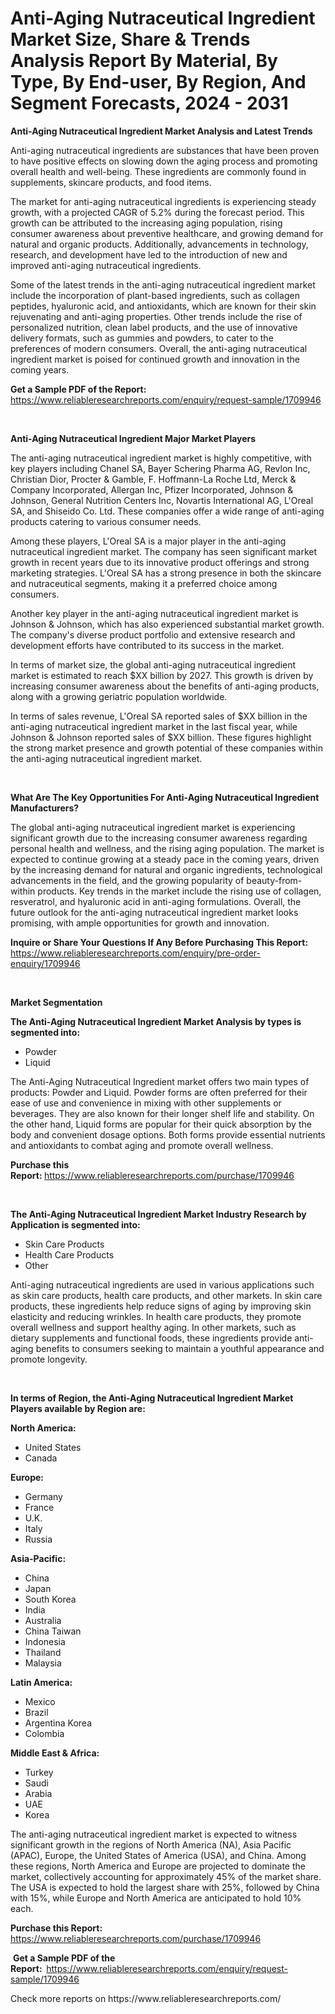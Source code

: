 <p><h1>Anti-Aging Nutraceutical Ingredient Market Size, Share & Trends Analysis Report By Material, By Type, By End-user, By Region, And Segment Forecasts, 2024 - 2031</h1></p><p><strong>Anti-Aging Nutraceutical Ingredient Market Analysis and Latest Trends</strong></p>
<p><p>Anti-aging nutraceutical ingredients are substances that have been proven to have positive effects on slowing down the aging process and promoting overall health and well-being. These ingredients are commonly found in supplements, skincare products, and food items.</p><p>The market for anti-aging nutraceutical ingredients is experiencing steady growth, with a projected CAGR of 5.2% during the forecast period. This growth can be attributed to the increasing aging population, rising consumer awareness about preventive healthcare, and growing demand for natural and organic products. Additionally, advancements in technology, research, and development have led to the introduction of new and improved anti-aging nutraceutical ingredients.</p><p>Some of the latest trends in the anti-aging nutraceutical ingredient market include the incorporation of plant-based ingredients, such as collagen peptides, hyaluronic acid, and antioxidants, which are known for their skin rejuvenating and anti-aging properties. Other trends include the rise of personalized nutrition, clean label products, and the use of innovative delivery formats, such as gummies and powders, to cater to the preferences of modern consumers. Overall, the anti-aging nutraceutical ingredient market is poised for continued growth and innovation in the coming years.</p></p>
<p><strong>Get a Sample PDF of the Report:&nbsp;</strong> <a href="https://www.reliableresearchreports.com/enquiry/request-sample/1709946">https://www.reliableresearchreports.com/enquiry/request-sample/1709946</a></p>
<p>&nbsp;</p>
<p><strong>Anti-Aging Nutraceutical Ingredient Major Market Players</strong></p>
<p><p>The anti-aging nutraceutical ingredient market is highly competitive, with key players including Chanel SA, Bayer Schering Pharma AG, Revlon Inc, Christian Dior, Procter & Gamble, F. Hoffmann-La Roche Ltd, Merck & Company Incorporated, Allergan Inc, Pfizer Incorporated, Johnson & Johnson, General Nutrition Centers Inc, Novartis International AG, L'Oreal SA, and Shiseido Co. Ltd. These companies offer a wide range of anti-aging products catering to various consumer needs.</p><p>Among these players, L'Oreal SA is a major player in the anti-aging nutraceutical ingredient market. The company has seen significant market growth in recent years due to its innovative product offerings and strong marketing strategies. L'Oreal SA has a strong presence in both the skincare and nutraceutical segments, making it a preferred choice among consumers.</p><p>Another key player in the anti-aging nutraceutical ingredient market is Johnson & Johnson, which has also experienced substantial market growth. The company's diverse product portfolio and extensive research and development efforts have contributed to its success in the market.</p><p>In terms of market size, the global anti-aging nutraceutical ingredient market is estimated to reach $XX billion by 2027. This growth is driven by increasing consumer awareness about the benefits of anti-aging products, along with a growing geriatric population worldwide.</p><p>In terms of sales revenue, L'Oreal SA reported sales of $XX billion in the anti-aging nutraceutical ingredient market in the last fiscal year, while Johnson & Johnson reported sales of $XX billion. These figures highlight the strong market presence and growth potential of these companies within the anti-aging nutraceutical ingredient market.</p></p>
<p>&nbsp;</p>
<p><strong>What Are The Key Opportunities For Anti-Aging Nutraceutical Ingredient Manufacturers?</strong></p>
<p><p>The global anti-aging nutraceutical ingredient market is experiencing significant growth due to the increasing consumer awareness regarding personal health and wellness, and the rising aging population. The market is expected to continue growing at a steady pace in the coming years, driven by the increasing demand for natural and organic ingredients, technological advancements in the field, and the growing popularity of beauty-from-within products. Key trends in the market include the rising use of collagen, resveratrol, and hyaluronic acid in anti-aging formulations. Overall, the future outlook for the anti-aging nutraceutical ingredient market looks promising, with ample opportunities for growth and innovation.</p></p>
<p><strong>Inquire or Share Your Questions If Any Before Purchasing This Report:</strong> <a href="https://www.reliableresearchreports.com/enquiry/pre-order-enquiry/1709946">https://www.reliableresearchreports.com/enquiry/pre-order-enquiry/1709946</a></p>
<p>&nbsp;</p>
<p><strong>Market Segmentation</strong></p>
<p><strong>The Anti-Aging Nutraceutical Ingredient Market Analysis by types is segmented into:</strong></p>
<p><ul><li>Powder</li><li>Liquid</li></ul></p>
<p><p>The Anti-Aging Nutraceutical Ingredient market offers two main types of products: Powder and Liquid. Powder forms are often preferred for their ease of use and convenience in mixing with other supplements or beverages. They are also known for their longer shelf life and stability. On the other hand, Liquid forms are popular for their quick absorption by the body and convenient dosage options. Both forms provide essential nutrients and antioxidants to combat aging and promote overall wellness.</p></p>
<p><strong>Purchase this Report:&nbsp;</strong><a href="https://www.reliableresearchreports.com/purchase/1709946">https://www.reliableresearchreports.com/purchase/1709946</a></p>
<p>&nbsp;</p>
<p><strong>The Anti-Aging Nutraceutical Ingredient Market Industry Research by Application is segmented into:</strong></p>
<p><ul><li>Skin Care Products</li><li>Health Care Products</li><li>Other</li></ul></p>
<p><p>Anti-aging nutraceutical ingredients are used in various applications such as skin care products, health care products, and other markets. In skin care products, these ingredients help reduce signs of aging by improving skin elasticity and reducing wrinkles. In health care products, they promote overall wellness and support healthy aging. In other markets, such as dietary supplements and functional foods, these ingredients provide anti-aging benefits to consumers seeking to maintain a youthful appearance and promote longevity.</p></p>
<p>&nbsp;</p>
<p><strong>In terms of Region, the Anti-Aging Nutraceutical Ingredient Market Players available by Region are:</strong></p>
<p>
    <p> <strong> North America: </strong>
        <ul>
            <li>United States</li>
            <li>Canada</li>
        </ul>
        </p> 
    <p> <strong> Europe: </strong>
        <ul>
            <li>Germany</li>
            <li>France</li>
            <li>U.K.</li>
            <li>Italy</li>
            <li>Russia</li>
        </ul>
        </p> 
    <p> <strong> Asia-Pacific: </strong>
        <ul>
            <li>China</li>
            <li>Japan</li>
            <li>South Korea</li>
            <li>India</li>
            <li>Australia</li>
            <li>China Taiwan</li>
            <li>Indonesia</li>
            <li>Thailand</li>
            <li>Malaysia</li>
        </ul>
        </p> 
    <p> <strong> Latin America: </strong>
        <ul>
            <li>Mexico</li>
            <li>Brazil</li>
            <li>Argentina Korea</li>
            <li>Colombia</li>
        </ul>
        </p> 
    <p> <strong> Middle East & Africa: </strong>
        <ul>
            <li>Turkey</li>
            <li>Saudi</li>
            <li>Arabia</li>
            <li>UAE</li>
            <li>Korea</li>
        </ul>
    </p>
    </p>
<p><p>The anti-aging nutraceutical ingredient market is expected to witness significant growth in the regions of North America (NA), Asia Pacific (APAC), Europe, the United States of America (USA), and China. Among these regions, North America and Europe are projected to dominate the market, collectively accounting for approximately 45% of the market share. The USA is expected to hold the largest share with 25%, followed by China with 15%, while Europe and North America are anticipated to hold 10% each.</p></p>
<p><strong>Purchase this Report: </strong><a href="https://www.reliableresearchreports.com/purchase/1709946">https://www.reliableresearchreports.com/purchase/1709946</a></p>
<p>&nbsp;<strong>Get a Sample PDF of the Report:&nbsp;&nbsp;</strong><a href="https://www.reliableresearchreports.com/enquiry/request-sample/1709946">https://www.reliableresearchreports.com/enquiry/request-sample/1709946</a></p>
<p><strong></strong></p>
<p>Check more reports on https://www.reliableresearchreports.com/</p>